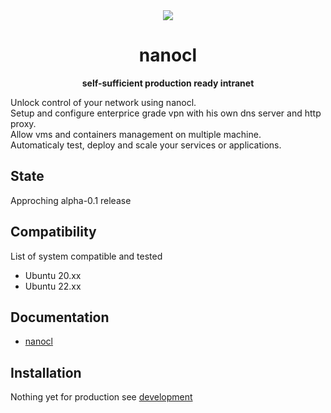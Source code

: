 <div align="center">
  <img
    src="https://avatars.githubusercontent.com/u/94208118?s=200&v=4"
  />
  <p><h1><strong>nanocl</strong></h1> </p>
  <p><strong>self-sufficient production ready intranet</strong> </p>
</div>

<p style="margin:0px;">Unlock control of your network using nanocl.</p>
<p style="margin:0px;">Setup and configure enterprice grade vpn with his own dns server and http proxy.</p>
<p style="margin:0px;">Allow vms and containers management on multiple machine.</p>
<p style="margin:0px;">Automaticaly test, deploy and scale your services or applications.</p>

## State

Approching alpha-0.1 release

## Compatibility

List of system compatible and tested

- Ubuntu 20.xx
- Ubuntu 22.xx

## Documentation

- [nanocl](./man/nanocl.1.md)

## Installation

Nothing yet for production see [development](./DEVELOPING.md)
